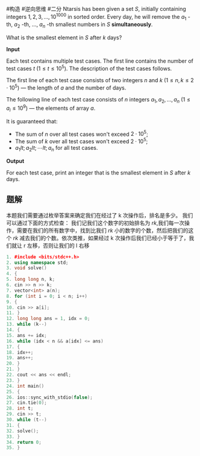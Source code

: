 #构造 #逆向思维 #二分
Ntarsis has been given a set $S$, initially containing integers $1, 2, 3, \ldots, 10^{1000}$ in sorted order. Every day, he will remove the $a_1$ \-th, $a_2$ \-th, $\ldots$, $a_n$ \-th smallest numbers in $S$ **simultaneously**.

What is the smallest element in $S$ after $k$ days?

**Input**

Each test contains multiple test cases. The first line contains the number of test cases $t$ ($1 \le t \le 10^5$). The description of the test cases follows.

The first line of each test case consists of two integers $n$ and $k$ ($1 \leq n,k \leq 2 \cdot 10^5$) — the length of $a$ and the number of days.

The following line of each test case consists of $n$ integers $a_1, a_2, \ldots, a_n$ ($1 \leq a_i \leq 10^9$) — the elements of array $a$.

It is guaranteed that:

-   The sum of $n$ over all test cases won't exceed $2 \cdot 10^5$;
-   The sum of $k$ over all test cases won't exceed $2 \cdot 10^5$;
-   $a_1 lt; a_2 lt; \cdots lt; a_n$ for all test cases.

**Output**

For each test case, print an integer that is the smallest element in $S$ after $k$ days.


## 题解
本题我们需要通过枚举答案来确定我们在经过了 k 次操作后，排名是多少。
我们可以通过下面的方式检查：
我们记我们这个数字的初始排名为 $rk$,我们每一次操作，需要在我们的所有数字中，找到比我们 $rk$ 小的数字的个数，然后把我们的这个 $rk$ 减去我们的个数。依次类推，如果经过 k 次操作后我们已经小于等于了，我们就让 r 左移，否则让我们的 l 右移

```cpp
1. #include <bits/stdc++.h>
2. using namespace std;
3. void solve()
4. {
5. long long n, k;
6. cin >> n >> k;
7. vector<int> a(n);
8. for (int i = 0; i < n; i++)
9. {
10. cin >> a[i];
11. }
12. long long ans = 1, idx = 0;
13. while (k--)
14. {
15. ans += idx;
16. while (idx < n && a[idx] <= ans)
17. {
18. idx++;
19. ans++;
20. }
21. }
22. cout << ans << endl;
23. }
24. int main()
25. {
26. ios::sync_with_stdio(false);
27. cin.tie(0);
28. int t;
29. cin >> t;
30. while (t--)
31. {
32. solve();
33. }
34. return 0;
35. }
```

